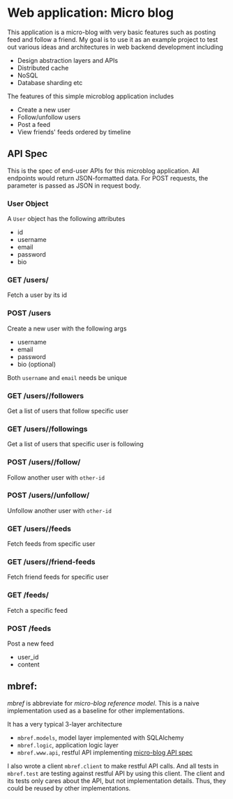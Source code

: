 Web application: Micro blog 
===========================
This application is a micro-blog with very basic features such as posting feed and follow a friend. My goal is to use it as an example project to test out various ideas and architectures in web backend development including
- Design abstraction layers and APIs
- Distributed cache
- NoSQL
- Database sharding
etc

The features of this simple microblog application includes
- Create a new user
- Follow/unfollow users
- Post a feed
- View friends' feeds ordered by timeline

API Spec
--------
This is the spec of end-user APIs for this microblog application. All endpoints would return JSON-formatted data. For POST requests, the parameter is passed as JSON in request body.

### User Object
A `User` object has the following attributes
- id
- username
- email
- password
- bio

### GET /users/<user-id>
Fetch a user by its id

### POST /users
Create a new user with the following args
- username
- email
- password
- bio (optional)

Both `username` and `email` needs be unique

### GET /users/<user-id>/followers
Get a list of users that follow specific user

### GET /users/<user-id>/followings
Get a list of users that specific user is following

### POST /users/<user-id>/follow/<other-id>
Follow another user with `other-id`

### POST /users/<user-id>/unfollow/<other-id>
Unfollow another user with `other-id`

### GET /users/<user-id>/feeds
Fetch feeds from specific user

### GET /users/<user-id>/friend-feeds
Fetch friend feeds for specific user

### GET /feeds/<feed-id>
Fetch a specific feed

### POST /feeds
Post a new feed
- user_id
- content

mbref:
-----
*mbref* is abbreviate for *micro-blog reference model*. This is a naive implementation used as a baseline for other implementations.

It has a very typical 3-layer architecture
- `mbref.models`, model layer implemented with SQLAlchemy
- `mbref.logic`, application logic layer
- `mbref.www.api`, restful API implementing [micro-blog API spec](#api-spec)

I also wrote a client `mbref.client` to make restful API calls. And all tests in `mbref.test` are testing against restful API by using this client. The client and its tests only cares about the API, but not implementation details. Thus, they could be reused by other implementations.
